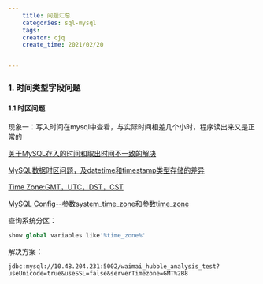 ```yaml
---
    title: 问题汇总
    categories: sql-mysql
    tags:
    creator: cjq
    create_time: 2021/02/20


---
```


### 1. 时间类型字段问题

#### 1.1 时区问题

现象一：写入时间在mysql中查看，与实际时间相差几个小时，程序读出来又是正常的

[关于MySQL存入的时间和取出时间不一致的解决](https://www.cnblogs.com/PrayzzZ/p/10183470.html)

[MySQL数据时区问题，及datetime和timestamp类型存储的差异](https://blog.csdn.net/iris_xuting/article/details/84886483)

[Time Zone:GMT，UTC，DST，CST](http://blog.sina.com.cn/s/blog_a72ec20c0101jgxd.html)

[MySQL Config--参数system_time_zone和参数time_zone](https://www.cnblogs.com/gaogao67/p/10686515.html)

查询系统分区：

```sql
show global variables like'%time_zone%'
```

解决方案：

```
jdbc:mysql://10.48.204.231:5002/waimai_hubble_analysis_test?useUnicode=true&useSSL=false&serverTimezone=GMT%2B8
```

